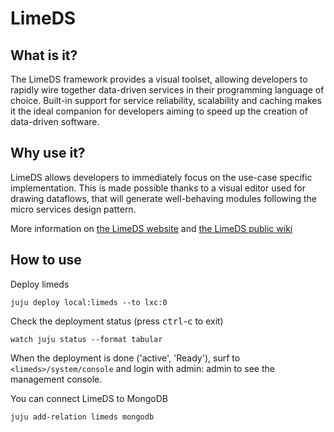 # LimeDS

## What is it?

The LimeDS framework provides a visual toolset, allowing developers to rapidly wire together data-driven services in their programming language of choice. Built-in support for service reliability, scalability and caching makes it the ideal companion for developers aiming to speed up the creation of data-driven software.

## Why use it?

LimeDS allows developers to immediately focus on the use-case specific implementation. This is made possible thanks to a visual editor used for drawing dataflows, that will generate well-behaving modules following the micro services design pattern.

More information on [the LimeDS website](http://limeds.intec.ugent.be/) and [the LimeDS public wiki](https://bitbucket.org/ibcndevs/limeds-framework/wiki/Home)

## How to use

Deploy limeds

    juju deploy local:limeds --to lxc:0

Check the deployment status (press <kbd>ctrl</kbd>-<kbd>c</kbd> to exit)

    watch juju status --format tabular

When the deployment is done ('active', 'Ready'), surf to `<limeds>/system/console` and login with admin:  admin to see the management console.

You can connect LimeDS to MongoDB

    juju add-relation limeds mongodb
